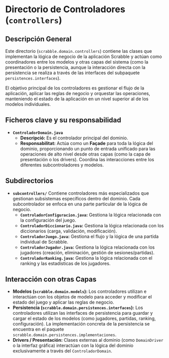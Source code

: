 # Directorio de Controladores (`controllers`)

## Descripción General

Este directorio (`scrabble.domain.controllers`) contiene las clases que implementan la lógica de negocio de la aplicación Scrabble y actúan como coordinadores entre los modelos y otras capas del sistema (como la presentación o la persistencia, aunque la interacción directa con la persistencia se realiza a través de las interfaces del subpaquete `persistences.interfaces`).

El objetivo principal de los controladores es gestionar el flujo de la aplicación, aplicar las reglas de negocio y orquestar las operaciones, manteniendo el estado de la aplicación en un nivel superior al de los modelos individuales.

## Ficheros clave y su responsabilidad

-   **`ControladorDomain.java`**
    -   **Descripció:** Es el controlador principal del dominio.
    -   **Responsabilitat:** Actúa como un **Façade** para toda la lógica del dominio, proporcionando un punto de entrada unificado para las operaciones de alto nivel desde otras capas (como la capa de presentación o los drivers). Coordina las interacciones entre los diferentes subcontroladores y modelos.

## Subdirectorios

-   **`subcontrollers/`**
    Contiene controladores más especializados que gestionan subsistemas específicos dentro del dominio. Cada subcontrolador se enfoca en una parte particular de la lógica de negocio.
    -   **`ControladorConfiguracion.java`:** Gestiona la lógica relacionada con la configuración del juego.
    -   **`ControladorDiccionario.java`:** Gestiona la lógica relacionada con los diccionarios (carga, validación, modificación).
    -   **`ControladorJuego.java`:** Gestiona el flujo y la lógica de una partida individual de Scrabble.
    -   **`ControladorJugador.java`:** Gestiona la lógica relacionada con los jugadores (creación, eliminación, gestión de sesiones/partidas).
    -   **`ControladorRanking.java`:** Gestiona la lógica relacionada con el ranking y las estadísticas de los jugadores.

## Interacción con otras Capas

-   **Modelos (`scrabble.domain.models`):** Los controladores utilizan e interactúan con los objetos de modelo para acceder y modificar el estado del juego y aplicar las reglas de negocio.
-   **Persistencia (`scrabble.domain.persistences.interfaces`):** Los controladores utilizan las interfaces de persistencia para guardar y cargar el estado de los modelos (como jugadores, partidas, ranking, configuración). La implementación concreta de la persistencia se encuentra en el paquete `scrabble.domain.persistences.implementaciones`.
-   **Drivers / Presentación:** Clases externas al dominio (como `DomainDriver` o la interfaz gráfica) interactúan con la lógica del dominio exclusivamente a través del `ControladorDomain`.

